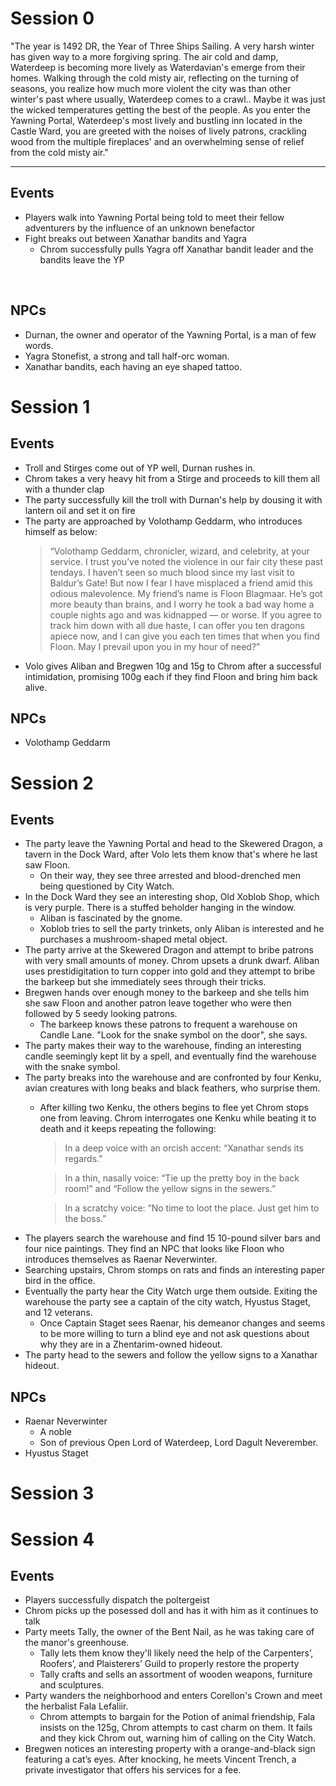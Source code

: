 # Session 0 #

"The year is 1492 DR, the Year of Three Ships Sailing. A very harsh winter has given way to a more forgiving spring.  The air cold and damp, Waterdeep is becoming more lively as Waterdavian's emerge from their homes.  Walking through the cold misty air, reflecting on the turning of seasons, you realize how much more violent the city was than other winter's past where usually, Waterdeep comes to a crawl.. Maybe it was just the wicked temperatures getting the best of the people.  As you enter the Yawning Portal, Waterdeep's most lively and bustling inn located in the Castle Ward, you are greeted with the noises of lively patrons, crackling wood from the multiple fireplaces' and an overwhelming sense of relief from the cold misty air."
***

## Events ##
- Players walk into Yawning Portal being told to meet their fellow adventurers by the influence of an unknown benefactor  
- Fight breaks out between Xanathar bandits and Yagra
  - Chrom successfully pulls Yagra off Xanathar bandit leader and the bandits leave the YP
<br>

## NPCs ##
 - Durnan, the owner and operator of the Yawning Portal, is a man of few words.
 - Yagra Stonefist, a strong and tall half-orc woman.
 - Xanathar bandits, each having an eye shaped tattoo.

# Session 1 #
## Events ##
- Troll and Stirges come out of YP well, Durnan rushes in.
- Chrom takes a very heavy hit from a Stirge and proceeds to kill them all with a thunder clap
- The party successfully kill the troll with Durnan's help by dousing it with lantern oil and set it on fire
- The party are approached by Volothamp Geddarm, who introduces himself as below:
    > “Volothamp Geddarm, chronicler, wizard, and celebrity, at your service. I trust you’ve noted the violence in our fair city these past tendays. I haven’t seen so much blood since my last visit to Baldur’s Gate! But now I fear I have misplaced a friend amid this odious malevolence.
    > My friend’s name is Floon Blagmaar. He’s got more beauty than brains, and I worry he took a bad way home a couple nights ago and was kidnapped — or worse. If you agree to track him down with all due haste, I can offer you ten dragons apiece now, and I can give you each ten times that when you find Floon. May I prevail upon you in my hour of need?”
- Volo gives Aliban and Bregwen 10g and 15g to Chrom after a successful intimidation, promising 100g each if they find Floon and bring him back alive.

## NPCs ##
- Volothamp Geddarm

# Session 2 #
## Events ##
- The party leave the Yawning Portal and head to the Skewered Dragon, a tavern in the Dock Ward, after Volo lets them know that's where he last saw Floon.
  - On their way, they see three arrested and blood-drenched men being questioned by City Watch.
- In the Dock Ward they see an interesting shop, Old Xoblob Shop, which is very purple.  There is a stuffed beholder hanging in the window.
  - Aliban is fascinated by the gnome.
  - Xoblob tries to sell the party trinkets, only Aliban is interested and he purchases a mushroom-shaped metal object.
- The party arrive at the Skewered Dragon and attempt to bribe patrons with very small amounts of money.  Chrom upsets a drunk dwarf.  Aliban uses prestidigitation to turn copper into gold and they attempt to bribe the barkeep but she immediately sees through their tricks.
- Bregwen hands over enough money to the barkeep and she tells him she saw Floon and another patron leave together who were then followed by 5 seedy looking patrons.
  - The barkeep knows these patrons to frequent a warehouse on Candle Lane.  "Look for the snake symbol on the door", she says.
- The party makes their way to the warehouse, finding an interesting candle seemingly kept lit by a spell, and eventually find the warehouse with the snake symbol.
- The party breaks into the warehouse and are confronted by four Kenku, avian creatures with long beaks and black feathers, who surprise them.
  - After killing two Kenku, the others begins to flee yet Chrom stops one from leaving.  Chrom interrogates one Kenku while beating it to death and it keeps repeating the following:
  
    > In a deep voice with an orcish accent: “Xanathar sends its regards.”

    > In a thin, nasally voice: “Tie up the pretty boy in the back room!” and “Follow the yellow signs in the sewers.”

    > In a scratchy voice: “No time to loot the place. Just get him to the boss.”
- The players search the warehouse and find 15 10-pound silver bars and four nice paintings.  They find an NPC that looks like Floon who introduces themselves as Raenar Neverwinter.
- Searching upstairs, Chrom stomps on rats and finds an interesting paper bird in the office.
- Eventually the party hear the City Watch urge them outside.  Exiting the warehouse the party see a captain of the city watch, Hyustus Staget, and 12 veterans.
  - Once Captain Staget sees Raenar, his demeanor changes and seems to be more willing to turn a blind eye and not ask questions about why they are in a Zhentarim-owned hideout.
- The party head to the sewers and follow the yellow signs to a Xanathar hideout.


## NPCs ##
- Raenar Neverwinter
  - A noble
  - Son of previous Open Lord of Waterdeep, Lord Dagult Neverember.
- Hyustus Staget 

# Session 3 #

# Session 4 #
## Events ##

- Players successfully dispatch the poltergeist
- Chrom picks up the posessed doll and has it with him as it continues to talk
- Party meets Tally, the owner of the Bent Nail, as he was taking care of the manor's greenhouse.
  - Tally lets them know they'll likely need the help of the Carpenters’, Roofers’, and Plaisterers’ Guild to properly restore the property
  - Tally crafts and sells an assortment of wooden weapons, furniture and sculptures.
- Party wanders the neighborhood and enters Corellon's Crown and meet the herbalist Fala Lefaliir.
  - Chrom attempts to bargain for the Potion of animal friendship, Fala insists on the 125g, Chrom attempts to cast charm on them.  It fails and they kick Chrom out, warning him of calling on the City Watch.
- Bregwen notices an interesting property with a orange-and-black sign featuring a cat’s eyes.  After knocking, he meets Vincent Trench, a private investigator that offers his services for a fee.